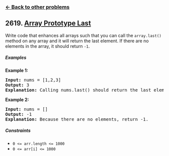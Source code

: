 ### [&#8592; Back to other problems](../../README.md)

## 2619. [Array Prototype Last](https://leetcode.com/problems/array-prototype-last/)

Write code that enhances all arrays such that you can call the `array.last()` method on any array
and it will return the last element. If there are no elements in the array, it should return `-1`.

##### Examples

**Example 1:**

<pre>
<b>Input:</b> nums = [1,2,3]
<b>Output:</b> 3
<b>Explanation:</b> Calling nums.last() should return the last element: 3.
</pre>

**Example 2:**

<pre>
<b>Input:</b> nums = []
<b>Output:</b> -1
<b>Explanation:</b> Because there are no elements, return -1.
</pre>

##### Constraints

* <code>0 <= arr.length <= 1000</code>
* <code>0 <= arr[i] <= 1000</code>
